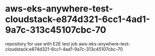 # aws-eks-anywhere-test-cloudstack-e874d321-6cc1-4ad1-9a7c-313c45107cbc-70
repository for use with E2E test job aws-eks-anywhere-test-cloudstack:e874d321-6cc1-4ad1-9a7c-313c45107cbc-70
